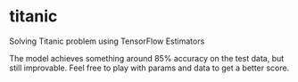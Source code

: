 # titanic
Solving Titanic problem using TensorFlow Estimators

The model achieves something around 85% accuracy on the test data, but still improvable. Feel free to play with params and data to get a better score. 
